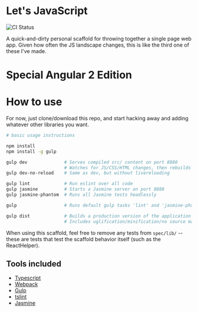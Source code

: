 # Let's JavaScript

![CI Status](https://travis-ci.org/pmeskers/lets_javascript.svg?branch=master)

A quick-and-dirty personal scaffold for throwing together a single page web app. Given how often the JS landscape changes, this is like the third one of these I've made.

# Special Angular 2 Edition

# How to use

For now, just clone/download this repo, and start hacking away and adding whatever other libraries you want. 

```bash
# basic usage instructions

npm install
npm install -g gulp

gulp dev              # Serves compiled src/ content on port 8080
                      # Watches for JS/CSS/HTML changes, then rebuilds and reloads
gulp dev-no-reload    # Same as dev, but without livereloading

gulp lint             # Run eslint over all code
gulp jasmine          # Starts a Jasmine server on port 8888
gulp jasmine-phantom  # Runs all Jasmine tests headlessly

gulp                  # Runs default gulp tasks 'lint' and 'jasmine-phantom'

gulp dist             # Builds a production version of the application into 'dist/'
                      # Includes uglification/minification/no source maps.
```

When using this scaffold, feel free to remove any tests from `spec/lib/` -- these are tests that test the scaffold behavior itself (such as the ReactHelper).

## Tools included

* [Typescript](https://www.typescriptlang.org/)
* [Webpack](https://github.com/webpack/webpack)
* [Gulp](http://gulpjs.com)
* [tslint](https://github.com/palantir/tslint)
* [Jasmine](http://jasmine.github.io/)
